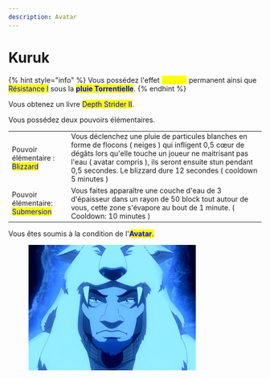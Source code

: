 ```yaml
---
description: Avatar
---
```


# Kuruk

{% hint style="info" %}
Vous possédez l'effet <mark style="color:yellow;">Speed I</mark> permanent ainsi que <mark style="color:blue;">Résistance I</mark> sous la <mark style="color:blue;">**pluie Torrentielle**</mark>.
{% endhint %}

Vous obtenez un livre <mark style="color:blue;">Depth Strider II</mark>.

Vous possédez deux pouvoirs élémentaires.

|                                                                  |                                                                                                                                                                                                                                                                                              |
| ---------------------------------------------------------------- | -------------------------------------------------------------------------------------------------------------------------------------------------------------------------------------------------------------------------------------------------------------------------------------------- |
| Pouvoir élémentaire : <mark style="color:blue;">Blizzard</mark>  | Vous déclenchez une pluie de particules blanches en forme de flocons ( neiges ) qui infligent 0,5 cœur de dégâts lors qu'elle touche un joueur ne maitrisant pas l'eau ( avatar compris ), ils seront ensuite stun pendant 0,5 secondes. Le blizzard dure 12 secondes ( cooldown 5 minutes ) |
| Pouvoir élémentaire: <mark style="color:blue;">Submersion</mark> | Vous faites apparaître une couche d'eau de 3 d'épaisseur dans un rayon de 50 block tout autour de vous, cette zone s'évapore au bout de 1 minute. ( Cooldown: 10 minutes  )                                                                                                                  |

Vous êtes soumis à la condition de l'<mark style="color:blue;">**Avatar**</mark><mark style="color:blue;">.</mark>

<figure><img src="../../.gitbook/assets/Kuruk.webp" alt=""><figcaption></figcaption></figure>
